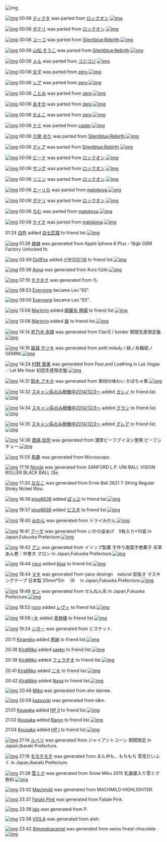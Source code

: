 ![img](http://gdrive-cdn.herokuapp.com/get/0B-nxIpt4DE2TdGhPalFPcFpSY0E/512px-barcode.png)

[![img](http://www.deviantsart.com/2l3fqom.png)](http://www.barcodekanojo.com/kanojo/2569059/%E3%83%86%E3%82%A3%E3%82%AF%E3%82%BF) 00:06 [ティクタ](http://www.barcodekanojo.com/kanojo/2569059/%E3%83%86%E3%82%A3%E3%82%AF%E3%82%BF) was parted from [ロックオン](http://www.barcodekanojo.com/kanojo/2569059/%E3%83%86%E3%82%A3%E3%82%AF%E3%82%BF).[![img](http://www.deviantsart.com/2musf1g.jpeg)](http://www.barcodekanojo.com/user/241643/%E3%83%AD%E3%83%83%E3%82%AF%E3%82%AA%E3%83%B3) 

[![img](http://www.deviantsart.com/3h27sc3.png)](http://www.barcodekanojo.com/kanojo/2646540/%E3%83%9D%E3%83%86%E3%83%AA) 00:06 [ポテリ](http://www.barcodekanojo.com/kanojo/2646540/%E3%83%9D%E3%83%86%E3%83%AA) was parted from [ロックオン](http://www.barcodekanojo.com/kanojo/2646540/%E3%83%9D%E3%83%86%E3%83%AA).[![img](http://www.deviantsart.com/2musf1g.jpeg)](http://www.barcodekanojo.com/user/241643/%E3%83%AD%E3%83%83%E3%82%AF%E3%82%AA%E3%83%B3) 

[![img](http://www.deviantsart.com/36qt20.png)](http://www.barcodekanojo.com/kanojo/2656355/%E3%83%A6%E3%83%BC%E3%82%B3) 00:06 [ユーコ](http://www.barcodekanojo.com/kanojo/2656355/%E3%83%A6%E3%83%BC%E3%82%B3) was parted from [Silentblue:Rebirth](http://www.barcodekanojo.com/kanojo/2656355/%E3%83%A6%E3%83%BC%E3%82%B3).[![img](http://www.deviantsart.com/15ngf32.jpeg)](http://www.barcodekanojo.com/user/235162/Silentblue%3ARebirth) 

[![img](http://www.deviantsart.com/2i2dpde.png)](http://www.barcodekanojo.com/kanojo/3100512/%E5%B1%B1%E6%9D%BE%20%E3%81%9D%E3%81%86%E3%81%93) 00:06 [山松 そうこ](http://www.barcodekanojo.com/kanojo/3100512/%E5%B1%B1%E6%9D%BE%20%E3%81%9D%E3%81%86%E3%81%93) was parted from [Silentblue:Rebirth](http://www.barcodekanojo.com/kanojo/3100512/%E5%B1%B1%E6%9D%BE%20%E3%81%9D%E3%81%86%E3%81%93).[![img](http://www.deviantsart.com/15ngf32.jpeg)](http://www.barcodekanojo.com/user/235162/Silentblue%3ARebirth) 

[![img](http://www.deviantsart.com/fo89na.png)](http://www.barcodekanojo.com/kanojo/2710433/%E3%83%A1%E3%83%AB) 00:06 [メル](http://www.barcodekanojo.com/kanojo/2710433/%E3%83%A1%E3%83%AB) was parted from [コジコジ](http://www.barcodekanojo.com/kanojo/2710433/%E3%83%A1%E3%83%AB).[![img](http://www.deviantsart.com/2dkh5sf.jpeg)](http://www.barcodekanojo.com/user/201286/%E3%82%B3%E3%82%B8%E3%82%B3%E3%82%B8) 

[![img](http://www.deviantsart.com/33ros20.png)](http://www.barcodekanojo.com/kanojo/2517698/%E6%96%87%E5%AD%90) 00:06 [文子](http://www.barcodekanojo.com/kanojo/2517698/%E6%96%87%E5%AD%90) was parted from [zero](http://www.barcodekanojo.com/kanojo/2517698/%E6%96%87%E5%AD%90).[![img](http://www.deviantsart.com/2csu0d.jpeg)](http://www.barcodekanojo.com/user/209011/zero) 

[![img](http://www.deviantsart.com/2vmedl8.png)](http://www.barcodekanojo.com/kanojo/2555961/%E3%83%AC%E3%82%A2) 00:06 [レア](http://www.barcodekanojo.com/kanojo/2555961/%E3%83%AC%E3%82%A2) was parted from [zero](http://www.barcodekanojo.com/kanojo/2555961/%E3%83%AC%E3%82%A2).[![img](http://www.deviantsart.com/2csu0d.jpeg)](http://www.barcodekanojo.com/user/209011/zero) 

[![img](http://www.deviantsart.com/20aticb.png)](http://www.barcodekanojo.com/kanojo/2874203/%E3%81%93%E3%81%A8%E3%81%BF) 00:06 [ことみ](http://www.barcodekanojo.com/kanojo/2874203/%E3%81%93%E3%81%A8%E3%81%BF) was parted from [zero](http://www.barcodekanojo.com/kanojo/2874203/%E3%81%93%E3%81%A8%E3%81%BF).[![img](http://www.deviantsart.com/2csu0d.jpeg)](http://www.barcodekanojo.com/user/209011/zero) 

[![img](http://www.deviantsart.com/1g8s69a.png)](http://www.barcodekanojo.com/kanojo/2666014/%E3%81%82%E3%81%99%E3%81%8B) 00:06 [あすか](http://www.barcodekanojo.com/kanojo/2666014/%E3%81%82%E3%81%99%E3%81%8B) was parted from [zero](http://www.barcodekanojo.com/kanojo/2666014/%E3%81%82%E3%81%99%E3%81%8B).[![img](http://www.deviantsart.com/2csu0d.jpeg)](http://www.barcodekanojo.com/user/209011/zero) 

[![img](http://www.deviantsart.com/2424bgc.png)](http://www.barcodekanojo.com/kanojo/1478482/%E3%81%8B%E3%82%88%E3%81%93) 00:06 [かよこ](http://www.barcodekanojo.com/kanojo/1478482/%E3%81%8B%E3%82%88%E3%81%93) was parted from [zero](http://www.barcodekanojo.com/kanojo/1478482/%E3%81%8B%E3%82%88%E3%81%93).[![img](http://www.deviantsart.com/2csu0d.jpeg)](http://www.barcodekanojo.com/user/209011/zero) 

[![img](http://www.deviantsart.com/1f5t8be.png)](http://www.barcodekanojo.com/kanojo/2379260/%E3%83%8A%E3%83%9F) 00:06 [ナミ](http://www.barcodekanojo.com/kanojo/2379260/%E3%83%8A%E3%83%9F) was parted from [caster](http://www.barcodekanojo.com/kanojo/2379260/%E3%83%8A%E3%83%9F).[![img](http://www.deviantsart.com/n3nut1.jpeg)](http://www.barcodekanojo.com/user/240377/caster) 

[![img](http://www.deviantsart.com/laiml6.png)](http://www.barcodekanojo.com/kanojo/3151923/%E4%BB%8B%E5%B1%8B%20%E3%82%86%E3%82%8A) 00:06 [介屋 ゆり](http://www.barcodekanojo.com/kanojo/3151923/%E4%BB%8B%E5%B1%8B%20%E3%82%86%E3%82%8A) was parted from [Silentblue:Rebirth](http://www.barcodekanojo.com/kanojo/3151923/%E4%BB%8B%E5%B1%8B%20%E3%82%86%E3%82%8A).[![img](http://www.deviantsart.com/15ngf32.jpeg)](http://www.barcodekanojo.com/user/235162/Silentblue%3ARebirth) 

[![img](http://www.deviantsart.com/194qq7f.png)](http://www.barcodekanojo.com/kanojo/1760084/%E3%83%87%E3%82%A3%E3%82%A2) 00:06 [ディア](http://www.barcodekanojo.com/kanojo/1760084/%E3%83%87%E3%82%A3%E3%82%A2) was parted from [Silentblue:Rebirth](http://www.barcodekanojo.com/kanojo/1760084/%E3%83%87%E3%82%A3%E3%82%A2).[![img](http://www.deviantsart.com/15ngf32.jpeg)](http://www.barcodekanojo.com/user/235162/Silentblue%3ARebirth) 

[![img](http://www.deviantsart.com/10cc2u8.png)](http://www.barcodekanojo.com/kanojo/2425083/%E3%83%93%E3%83%BC%E3%83%8A) 00:06 [ビーナ](http://www.barcodekanojo.com/kanojo/2425083/%E3%83%93%E3%83%BC%E3%83%8A) was parted from [ロックオン](http://www.barcodekanojo.com/kanojo/2425083/%E3%83%93%E3%83%BC%E3%83%8A).[![img](http://www.deviantsart.com/2musf1g.jpeg)](http://www.barcodekanojo.com/user/241643/%E3%83%AD%E3%83%83%E3%82%AF%E3%82%AA%E3%83%B3) 

[![img](http://www.deviantsart.com/ilafre.png)](http://www.barcodekanojo.com/kanojo/2626169/%E3%82%B5%E3%83%B3%E3%82%B0) 00:06 [サング](http://www.barcodekanojo.com/kanojo/2626169/%E3%82%B5%E3%83%B3%E3%82%B0) was parted from [ロックオン](http://www.barcodekanojo.com/kanojo/2626169/%E3%82%B5%E3%83%B3%E3%82%B0).[![img](http://www.deviantsart.com/2musf1g.jpeg)](http://www.barcodekanojo.com/user/241643/%E3%83%AD%E3%83%83%E3%82%AF%E3%82%AA%E3%83%B3) 

[![img](http://www.deviantsart.com/3j30joc.png)](http://www.barcodekanojo.com/kanojo/2594540/%E3%82%BD%E3%83%8B%E3%83%B3) 00:06 [ソニン](http://www.barcodekanojo.com/kanojo/2594540/%E3%82%BD%E3%83%8B%E3%83%B3) was parted from [ロックオン](http://www.barcodekanojo.com/kanojo/2594540/%E3%82%BD%E3%83%8B%E3%83%B3).[![img](http://www.deviantsart.com/2musf1g.jpeg)](http://www.barcodekanojo.com/user/241643/%E3%83%AD%E3%83%83%E3%82%AF%E3%82%AA%E3%83%B3) 

[![img](http://www.deviantsart.com/3fr6i00.png)](http://www.barcodekanojo.com/kanojo/3190258/%E3%82%A8%E3%83%BC%E3%83%AA%E3%82%AB) 00:06 [エーリカ](http://www.barcodekanojo.com/kanojo/3190258/%E3%82%A8%E3%83%BC%E3%83%AA%E3%82%AB) was parted from [matokoya](http://www.barcodekanojo.com/kanojo/3190258/%E3%82%A8%E3%83%BC%E3%83%AA%E3%82%AB).[![img](http://www.deviantsart.com/2qe0j45.jpeg)](http://www.barcodekanojo.com/user/24932/matokoya) 

[![img](http://www.deviantsart.com/2itt15v.png)](http://www.barcodekanojo.com/kanojo/2575184/%E3%83%9D%E3%83%86%E3%83%AA) 00:06 [ポテリ](http://www.barcodekanojo.com/kanojo/2575184/%E3%83%9D%E3%83%86%E3%83%AA) was parted from [ロックオン](http://www.barcodekanojo.com/kanojo/2575184/%E3%83%9D%E3%83%86%E3%83%AA).[![img](http://www.deviantsart.com/2musf1g.jpeg)](http://www.barcodekanojo.com/user/241643/%E3%83%AD%E3%83%83%E3%82%AF%E3%82%AA%E3%83%B3) 

[![img](http://www.deviantsart.com/2950ji5.png)](http://www.barcodekanojo.com/kanojo/2021193/%E3%81%A1%E3%82%80) 00:06 [ちむ](http://www.barcodekanojo.com/kanojo/2021193/%E3%81%A1%E3%82%80) was parted from [matokoya](http://www.barcodekanojo.com/kanojo/2021193/%E3%81%A1%E3%82%80).[![img](http://www.deviantsart.com/2qe0j45.jpeg)](http://www.barcodekanojo.com/user/24932/matokoya) 

[![img](http://www.deviantsart.com/3usi8go.png)](http://www.barcodekanojo.com/kanojo/1875596/%E3%82%B1%E3%82%A4%E3%83%8A) 00:06 [ケイナ](http://www.barcodekanojo.com/kanojo/1875596/%E3%82%B1%E3%82%A4%E3%83%8A) was parted from [matokoya](http://www.barcodekanojo.com/kanojo/1875596/%E3%82%B1%E3%82%A4%E3%83%8A).[![img](http://www.deviantsart.com/2qe0j45.jpeg)](http://www.barcodekanojo.com/user/24932/matokoya) 

01:24 [白色](http://www.barcodekanojo.com/user/499528/%E7%99%BD%E8%89%B2) added [白七匹狼](http://www.barcodekanojo.com/kanojo/2761354/%E7%99%BD%E4%B8%83%E5%8C%B9%E7%8B%BC) to friend list.[![img](http://www.deviantsart.com/1ndk1t0.png)](http://www.barcodekanojo.com/kanojo/2761354/%E7%99%BD%E4%B8%83%E5%8C%B9%E7%8B%BC) 

[![img](http://www.deviantsart.com/1hrrj9i.png)](http://www.barcodekanojo.com/kanojo/3191387/%E5%A6%B9%E5%A6%B9) 01:26 [妹妹](http://www.barcodekanojo.com/kanojo/3191387/%E5%A6%B9%E5%A6%B9) was generated from Apple Iphone 6 Plus - 16gb GSM Factory Unlocked fo.

[![img](http://www.deviantsart.com/303t8a8.jpeg)](http://www.barcodekanojo.com/user/499530/DollFox) 02:49 [DollFox](http://www.barcodekanojo.com/user/499530/DollFox) added [신부이야기6](http://www.barcodekanojo.com/kanojo/2998062/%EC%8B%A0%EB%B6%80%EC%9D%B4%EC%95%BC%EA%B8%B06) to friend list.[![img](http://www.deviantsart.com/32nas9f.png)](http://www.barcodekanojo.com/kanojo/2998062/%EC%8B%A0%EB%B6%80%EC%9D%B4%EC%95%BC%EA%B8%B06) 

[![img](http://www.deviantsart.com/2j8n1g8.png)](http://www.barcodekanojo.com/kanojo/3191388/Anna) 05:36 [Anna](http://www.barcodekanojo.com/kanojo/3191388/Anna) was generated from Kurs fiziki.[![img](http://www.deviantsart.com/6vc3n3.jpeg)](http://www.barcodekanojo.com/product_images/barcode/6015766/1420490165/Kurs%20fiziki.jpg) 

[![img](http://www.deviantsart.com/6f8tk1.png)](http://www.barcodekanojo.com/kanojo/3191389/%E3%83%81%E3%82%AF%E3%82%BF%E3%82%AF) 07:19 [チクタク](http://www.barcodekanojo.com/kanojo/3191389/%E3%83%81%E3%82%AF%E3%82%BF%E3%82%AF) was generated from ち.

[![img](http://www.deviantsart.com/3cp16cr.jpeg)](http://www.barcodekanojo.com/user/229080/Everyone) 08:53 [Everyone](http://www.barcodekanojo.com/user/229080/Everyone) became Lev."92".

[![img](http://www.deviantsart.com/3cp16cr.jpeg)](http://www.barcodekanojo.com/user/229080/Everyone) 09:00 [Everyone](http://www.barcodekanojo.com/user/229080/Everyone) became Lev."93".

[![img](http://www.deviantsart.com/19kshfs.jpeg)](http://www.barcodekanojo.com/user/303105/Marinrin) 13:08 [Marinrin](http://www.barcodekanojo.com/user/303105/Marinrin) added [綺麗糸 檸檬](http://www.barcodekanojo.com/kanojo/3128987/%E7%B6%BA%E9%BA%97%E7%B3%B8%20%E6%AA%B8%E6%AA%AC) to friend list.[![img](http://www.deviantsart.com/4cgi25.png)](http://www.barcodekanojo.com/kanojo/3128987/%E7%B6%BA%E9%BA%97%E7%B3%B8%20%E6%AA%B8%E6%AA%AC) 

[![img](http://www.deviantsart.com/19kshfs.jpeg)](http://www.barcodekanojo.com/user/303105/Marinrin) 13:08 [Marinrin](http://www.barcodekanojo.com/user/303105/Marinrin) added [爽](http://www.barcodekanojo.com/kanojo/3018108/%E7%88%BD) to friend list.[![img](http://www.deviantsart.com/33tni5u.png)](http://www.barcodekanojo.com/kanojo/3018108/%E7%88%BD) 

[![img](http://www.deviantsart.com/1alfp19.png)](http://www.barcodekanojo.com/kanojo/3191390/%E6%96%A7%E4%B9%83%E6%9C%A8%20%E4%BD%99%E6%8E%A5) 14:14 [斧乃木 余接](http://www.barcodekanojo.com/kanojo/3191390/%E6%96%A7%E4%B9%83%E6%9C%A8%20%E4%BD%99%E6%8E%A5) was generated from ClariS / border 期間生産限定盤.[![img](http://www.deviantsart.com/3dufrv9.jpeg)](http://www.barcodekanojo.com/product_images/barcode/6015770/1420521250/ClariS%20%2F%20border%20%E6%9C%9F%E9%96%93%E7%94%9F%E7%94%A3%E9%99%90%E5%AE%9A%E7%9B%A4.jpg) 

[![img](http://www.deviantsart.com/oe2hda.png)](http://www.barcodekanojo.com/kanojo/3191391/%E5%B5%90%E5%9F%8E%20%E3%82%B5%E3%83%84%E3%82%AD) 14:19 [嵐城 サツキ](http://www.barcodekanojo.com/kanojo/3191391/%E5%B5%90%E5%9F%8E%20%E3%82%B5%E3%83%84%E3%82%AD) was generated from petit milady / 緋ノ糸輪廻ノGEMINI.[![img](http://www.deviantsart.com/1r31dvi.jpeg)](http://www.barcodekanojo.com/product_images/barcode/6015771/1420521513/petit%20milady%20%2F%20%E7%B7%8B%E3%83%8E%E7%B3%B8%E8%BC%AA%E5%BB%BB%E3%83%8EGEMINI.jpg) 

[![img](http://www.deviantsart.com/3md3p4j.png)](http://www.barcodekanojo.com/kanojo/3191392/%E6%9D%91%E9%87%8E%20%E9%87%8C%E7%BE%8E) 14:24 [村野 里美](http://www.barcodekanojo.com/kanojo/3191392/%E6%9D%91%E9%87%8E%20%E9%87%8C%E7%BE%8E) was generated from Fear,and Loathing in Las Vegas／Let Me Hear 初回生産限定盤.[![img](http://www.deviantsart.com/2m7e6br.jpeg)](http://www.barcodekanojo.com/product_images/barcode/6015772/1420521804/Fear%2Cand%20Loathing%20in%20Las%20Vegas%EF%BC%8FLet%20Me%20Hear%20%E5%88%9D%E5%9B%9E%E7%94%9F%E7%94%A3%E9%99%90%E5%AE%9A%E7%9B%A4.jpg) 

[![img](http://www.deviantsart.com/3kicqm4.png)](http://www.barcodekanojo.com/kanojo/3191393/%E9%88%B4%E6%9C%A8%20%E3%82%A2%E3%82%AD%E3%83%9B) 14:31 [鈴木 アキホ](http://www.barcodekanojo.com/kanojo/3191393/%E9%88%B4%E6%9C%A8%20%E3%82%A2%E3%82%AD%E3%83%9B) was generated from 素材の味わい かぼちゃ煮.[![img](http://www.deviantsart.com/2mnn167.jpeg)](http://www.barcodekanojo.com/product_images/barcode/6015773/1420522231/%E7%B4%A0%E6%9D%90%E3%81%AE%E5%91%B3%E3%82%8F%E3%81%84%20%E3%81%8B%E3%81%BC%E3%81%A1%E3%82%83%E7%85%AE.jpg) 

[![img](http://www.deviantsart.com/99ugn1.jpeg)](http://www.barcodekanojo.com/user/6029/%E3%82%B9%E3%82%AD%E3%83%A3%E3%83%B3%E7%B3%BB%E3%81%AE%E3%81%BF%E7%A8%BC%E5%83%8D%E4%B8%AD2014%2F12%2F3%EF%BD%9E) 14:32 [スキャン系のみ稼働中2014/12/3～](http://www.barcodekanojo.com/user/6029/%E3%82%B9%E3%82%AD%E3%83%A3%E3%83%B3%E7%B3%BB%E3%81%AE%E3%81%BF%E7%A8%BC%E5%83%8D%E4%B8%AD2014%2F12%2F3%EF%BD%9E) added [カシノ](http://www.barcodekanojo.com/kanojo/369417/%E3%82%AB%E3%82%B7%E3%83%8E) to friend list.[![img](http://www.deviantsart.com/2di45ut.png)](http://www.barcodekanojo.com/kanojo/369417/%E3%82%AB%E3%82%B7%E3%83%8E) 

[![img](http://www.deviantsart.com/99ugn1.jpeg)](http://www.barcodekanojo.com/user/6029/%E3%82%B9%E3%82%AD%E3%83%A3%E3%83%B3%E7%B3%BB%E3%81%AE%E3%81%BF%E7%A8%BC%E5%83%8D%E4%B8%AD2014%2F12%2F3%EF%BD%9E) 14:34 [スキャン系のみ稼働中2014/12/3～](http://www.barcodekanojo.com/user/6029/%E3%82%B9%E3%82%AD%E3%83%A3%E3%83%B3%E7%B3%BB%E3%81%AE%E3%81%BF%E7%A8%BC%E5%83%8D%E4%B8%AD2014%2F12%2F3%EF%BD%9E) added [クラン](http://www.barcodekanojo.com/kanojo/2724274/%E3%82%AF%E3%83%A9%E3%83%B3) to friend list.[![img](http://www.deviantsart.com/3ncla3r.png)](http://www.barcodekanojo.com/kanojo/2724274/%E3%82%AF%E3%83%A9%E3%83%B3) 

[![img](http://www.deviantsart.com/99ugn1.jpeg)](http://www.barcodekanojo.com/user/6029/%E3%82%B9%E3%82%AD%E3%83%A3%E3%83%B3%E7%B3%BB%E3%81%AE%E3%81%BF%E7%A8%BC%E5%83%8D%E4%B8%AD2014%2F12%2F3%EF%BD%9E) 14:35 [スキャン系のみ稼働中2014/12/3～](http://www.barcodekanojo.com/user/6029/%E3%82%B9%E3%82%AD%E3%83%A3%E3%83%B3%E7%B3%BB%E3%81%AE%E3%81%BF%E7%A8%BC%E5%83%8D%E4%B8%AD2014%2F12%2F3%EF%BD%9E) added [クレア](http://www.barcodekanojo.com/kanojo/219855/%E3%82%AF%E3%83%AC%E3%82%A2) to friend list.[![img](http://www.deviantsart.com/2v6cbai.png)](http://www.barcodekanojo.com/kanojo/219855/%E3%82%AF%E3%83%AC%E3%82%A2) 

[![img](http://www.deviantsart.com/2i7gl61.png)](http://www.barcodekanojo.com/kanojo/3191394/%E5%90%9B%E5%B6%8B%20%E5%8A%A0%E5%A5%88) 14:38 [君嶋 加奈](http://www.barcodekanojo.com/kanojo/3191394/%E5%90%9B%E5%B6%8B%20%E5%8A%A0%E5%A5%88) was generated from 濃厚ビーフブイヨン使用 ビーフシチュー.[![img](http://www.deviantsart.com/1a6222v.jpeg)](http://www.barcodekanojo.com/product_images/barcode/6015777/1420522684/%E6%BF%83%E5%8E%9A%E3%83%93%E3%83%BC%E3%83%95%E3%83%96%E3%82%A4%E3%83%A8%E3%83%B3%E4%BD%BF%E7%94%A8%20%E3%83%93%E3%83%BC%E3%83%95%E3%82%B7%E3%83%81%E3%83%A5%E3%83%BC.jpg) 

[![img](http://www.deviantsart.com/2hch7q6.png)](http://www.barcodekanojo.com/kanojo/3191395/%E9%A6%AC%E9%B9%BF) 15:05 [馬鹿](http://www.barcodekanojo.com/kanojo/3191395/%E9%A6%AC%E9%B9%BF) was generated from Microscope.

[![img](http://www.deviantsart.com/2n5dn6v.png)](http://www.barcodekanojo.com/kanojo/3191396/Nicole) 17:19 [Nicole](http://www.barcodekanojo.com/kanojo/3191396/Nicole) was generated from SANFORD L.P. UNI BALL VISION ROLLER BLACK BALL (Se.

[![img](http://www.deviantsart.com/2cfvgfs.png)](http://www.barcodekanojo.com/kanojo/3191397/%E3%81%AA%E3%81%AA%E3%81%93) 17:20 [ななこ](http://www.barcodekanojo.com/kanojo/3191397/%E3%81%AA%E3%81%AA%E3%81%93) was generated from Ernie Ball 2621 7-String Regular Slinky Nickel Wou.

[![img](http://www.deviantsart.com/70njn0.jpeg)](http://www.barcodekanojo.com/user/324839/plug6636) 18:36 [plug6636](http://www.barcodekanojo.com/user/324839/plug6636) added [ぽっぷ](http://www.barcodekanojo.com/kanojo/459518/%E3%81%BD%E3%81%A3%E3%81%B7) to friend list.[![img](http://www.deviantsart.com/mnbri0.png)](http://www.barcodekanojo.com/kanojo/459518/%E3%81%BD%E3%81%A3%E3%81%B7) 

[![img](http://www.deviantsart.com/70njn0.jpeg)](http://www.barcodekanojo.com/user/324839/plug6636) 18:37 [plug6636](http://www.barcodekanojo.com/user/324839/plug6636) added [ピスタ](http://www.barcodekanojo.com/kanojo/1254014/%E3%83%94%E3%82%B9%E3%82%BF) to friend list.[![img](http://www.deviantsart.com/dgb94.png)](http://www.barcodekanojo.com/kanojo/1254014/%E3%83%94%E3%82%B9%E3%82%BF) 

[![img](http://www.deviantsart.com/1bn56td.png)](http://www.barcodekanojo.com/kanojo/3191398/%E3%81%BF%E3%81%8B%E3%82%93) 18:40 [みかん](http://www.barcodekanojo.com/kanojo/3191398/%E3%81%BF%E3%81%8B%E3%82%93) was generated from ドライみかん.[![img](http://www.deviantsart.com/27ue89k.jpeg)](http://www.barcodekanojo.com/product_images/barcode/6015783/1420537185/50x50x,PE3,P83,P89,PE3,P83,PA9,PE3,P82,PA4,PE3,P81,PBF,PE3,P81,P8B,PE3,P82,P93.jpg,qw=88,ah=88.pagespeed.ic.8QuUXSBvtf.jpg) 

[![img](http://www.deviantsart.com/3tjugdm.png)](http://www.barcodekanojo.com/kanojo/3191399/%E3%82%A2%E3%83%BC%E3%82%B2) 18:41 [アーゲ](http://www.barcodekanojo.com/kanojo/3191399/%E3%82%A2%E3%83%BC%E3%82%B2) was generated from いかの姿あげ　5枚入り×10袋 in Japan,Fukuoka Prefecture.[![img](http://www.deviantsart.com/2vssc2i.jpeg)](http://www.barcodekanojo.com/product_images/barcode/6015784/1420537252/50x50x,PE3,P81,P84,PE3,P81,P8B,PE3,P81,PAE,PE5,PA7,PBF,PE3,P81,P82,PE3,P81,P92,PE3,P80,P805,PE6,P9E,P9A,PE5,P85,PA5,PE3,P82,P8A,PC3,P9710,PE8,PA2,P8B.jpg,qw=88,ah=88.pagespeed.ic.N9DNUTvyT_.jpg) 

[![img](http://www.deviantsart.com/129bj5l.png)](http://www.barcodekanojo.com/kanojo/3191400/%E3%82%A2%E3%83%B3) 18:42 [アン](http://www.barcodekanojo.com/kanojo/3191400/%E3%82%A2%E3%83%B3) was generated from イソップ製菓  手作り南蛮手巻菓子 天草あん巻：中巻き  マロン in Japan,Fukuoka Prefecture.[![img](http://www.deviantsart.com/2br8d.jpeg)](http://www.barcodekanojo.com/product_images/barcode/6015785/1420537326/50x50x,PE3,P82,PA4,PE3,P82,PBD,PE3,P83,P83,PE3,P83,P97,PE8,PA3,PBD,PE8,P8F,P93,P20,P20,PE6,P89,P8B,PE4,PBD,P9C,PE3,P82,P8A,PE5,P8D,P97,PE8,P9B,PAE,PE6,P89,P8B,PE5,PB7,PBB,PE8,P8F,P93,PE5,PAD,P90,P20,PE5,PA4,PA9,PE8,P8D,P89,PE3,P81,P82,PE3,P82,P93,PE5,PB7,PBB,PEF,PBC,P9A,PE4,PB8,PAD,PE5,PB7,PBB,PE3,P81,P8D,P20,P20,PE3,P83,P9E,PE3,P83,PAD,PE3,P83,PB3.jpg,qw=88,ah=88.pagespeed.ic.QHjrPumrbz.jpg) 

[![img](http://www.deviantsart.com/1tlmfe0.jpeg)](http://www.barcodekanojo.com/user/244639/roco) 18:44 [roco](http://www.barcodekanojo.com/user/244639/roco) added [blue](http://www.barcodekanojo.com/kanojo/2705928/blue) to friend list.[![img](http://www.deviantsart.com/al5nt0.png)](http://www.barcodekanojo.com/kanojo/2705928/blue) 

[![img](http://www.deviantsart.com/3mqp6co.png)](http://www.barcodekanojo.com/kanojo/3191401/%E3%83%9E%E3%82%AD) 18:44 [マキ](http://www.barcodekanojo.com/kanojo/3191401/%E3%83%9E%E3%82%AD) was generated from yano desingn　natural 型抜き マスキングテープ 日本製 20mm*5m　 (9　 in Japan,Fukuoka Prefecture.[![img](http://www.deviantsart.com/1p39rls.jpeg)](http://www.barcodekanojo.com/product_images/barcode/6015787/1420537459/yano%20desingn%E3%80%80natural%20%E5%9E%8B%E6%8A%9C%E3%81%8D%20%E3%83%9E%E3%82%B9%E3%82%AD%E3%83%B3%E3%82%B0%E3%83%86%E3%83%BC%E3%83%97%20%E6%97%A5%E6%9C%AC%E8%A3%BD%2020mm%2A5m%E3%80%80%20%289%E3%80%80.jpg) 

[![img](http://www.deviantsart.com/3amdnr0.png)](http://www.barcodekanojo.com/kanojo/3191402/%E3%82%BB%E3%83%B3) 18:49 [セン](http://www.barcodekanojo.com/kanojo/3191402/%E3%82%BB%E3%83%B3) was generated from せんねん灸 in Japan,Fukuoka Prefecture.[![img](http://www.deviantsart.com/3fe1umd.jpeg)](http://www.barcodekanojo.com/product_images/barcode/6015788/1420537741/%E3%81%9B%E3%82%93%E3%81%AD%E3%82%93%E7%81%B8.jpg) 

[![img](http://www.deviantsart.com/1tlmfe0.jpeg)](http://www.barcodekanojo.com/user/244639/roco) 18:52 [roco](http://www.barcodekanojo.com/user/244639/roco) added [レヴィ](http://www.barcodekanojo.com/kanojo/1221282/%E3%83%AC%E3%83%B4%E3%82%A3) to friend list.[![img](http://www.deviantsart.com/1n9muu6.png)](http://www.barcodekanojo.com/kanojo/1221282/%E3%83%AC%E3%83%B4%E3%82%A3) 

[![img](http://www.deviantsart.com/2j90n25.jpeg)](http://www.barcodekanojo.com/user/498922/%DB%AC%E0%A7%BA%DB%AC%E2%98%86) 18:59 [۬৺۬☆](http://www.barcodekanojo.com/user/498922/%DB%AC%E0%A7%BA%DB%AC%E2%98%86) added [青林檎](http://www.barcodekanojo.com/kanojo/3191377/%E9%9D%92%E6%9E%97%E6%AA%8E) to friend list.[![img](http://www.deviantsart.com/2q7jk70.png)](http://www.barcodekanojo.com/kanojo/3191377/%E9%9D%92%E6%9E%97%E6%AA%8E) 

[![img](http://www.deviantsart.com/1cs8b8c.png)](http://www.barcodekanojo.com/kanojo/3191403/%E3%82%B7%E3%82%AC%E3%83%BC) 19:24 [シガー](http://www.barcodekanojo.com/kanojo/3191403/%E3%82%B7%E3%82%AC%E3%83%BC) was generated from ビスケット.

20:11 [Kiramiko](http://www.barcodekanojo.com/user/499536/Kiramiko) added [黑妹](http://www.barcodekanojo.com/kanojo/397002/%E9%BB%91%E5%A6%B9) to friend list.[![img](http://www.deviantsart.com/2sv765p.png)](http://www.barcodekanojo.com/kanojo/397002/%E9%BB%91%E5%A6%B9) 

20:38 [KiraMiko](http://www.barcodekanojo.com/user/499536/KiraMiko) added [saeko](http://www.barcodekanojo.com/kanojo/2384520/saeko) to friend list.[![img](http://www.deviantsart.com/2b5bt3k.png)](http://www.barcodekanojo.com/kanojo/2384520/saeko) 

20:39 [KiraMiko](http://www.barcodekanojo.com/user/499536/KiraMiko) added [フェラチオ](http://www.barcodekanojo.com/kanojo/2774862/%E3%83%95%E3%82%A7%E3%83%A9%E3%83%81%E3%82%AA) to friend list.[![img](http://www.deviantsart.com/kgjp23.png)](http://www.barcodekanojo.com/kanojo/2774862/%E3%83%95%E3%82%A7%E3%83%A9%E3%83%81%E3%82%AA) 

20:41 [KiraMiko](http://www.barcodekanojo.com/user/499536/KiraMiko) added [ニキ](http://www.barcodekanojo.com/kanojo/41173/%E3%83%8B%E3%82%AD) to friend list.[![img](http://www.deviantsart.com/2q12so8.png)](http://www.barcodekanojo.com/kanojo/41173/%E3%83%8B%E3%82%AD) 

20:42 [KiraMiko](http://www.barcodekanojo.com/user/499536/KiraMiko) added [Nana](http://www.barcodekanojo.com/kanojo/2924337/Nana) to friend list.[![img](http://www.deviantsart.com/1nhh4on.png)](http://www.barcodekanojo.com/kanojo/2924337/Nana) 

[![img](http://www.deviantsart.com/18vo75i.png)](http://www.barcodekanojo.com/kanojo/3191404/Miko) 20:48 [Miko](http://www.barcodekanojo.com/kanojo/3191404/Miko) was generated from ahn damee.

[![img](http://www.deviantsart.com/3qiok63.png)](http://www.barcodekanojo.com/kanojo/3191405/kazuyuki) 20:59 [kazuyuki](http://www.barcodekanojo.com/kanojo/3191405/kazuyuki) was generated from s&amp;m.

21:01 [Kousaka](http://www.barcodekanojo.com/user/499500/Kousaka) added [HP II](http://www.barcodekanojo.com/kanojo/366825/HP%20II) to friend list.[![img](http://www.deviantsart.com/35boj26.png)](http://www.barcodekanojo.com/kanojo/366825/HP%20II) 

21:02 [Kousaka](http://www.barcodekanojo.com/user/499500/Kousaka) added [Baron](http://www.barcodekanojo.com/kanojo/2724013/Baron) to friend list.[![img](http://www.deviantsart.com/1c6sn5a.png)](http://www.barcodekanojo.com/kanojo/2724013/Baron) 

21:04 [Kousaka](http://www.barcodekanojo.com/user/499500/Kousaka) added [HP I](http://www.barcodekanojo.com/kanojo/366727/HP%20I) to friend list.[![img](http://www.deviantsart.com/2nrmis3.png)](http://www.barcodekanojo.com/kanojo/366727/HP%20I) 

[![img](http://www.deviantsart.com/248bc4s.png)](http://www.barcodekanojo.com/kanojo/3191406/%E3%83%AB%E3%83%99%E3%83%AA) 21:14 [ルベリ](http://www.barcodekanojo.com/kanojo/3191406/%E3%83%AB%E3%83%99%E3%83%AA) was generated from ジャイアントコーン 期間限定 in Japan,Ibaraki Prefecture.

[![img](http://www.deviantsart.com/338dkbm.png)](http://www.barcodekanojo.com/kanojo/3191407/%E3%83%A2%E3%83%A2%E3%83%81%E3%83%A2%E3%83%81) 21:18 [モモチモチ](http://www.barcodekanojo.com/kanojo/3191407/%E3%83%A2%E3%83%A2%E3%83%81%E3%83%A2%E3%83%81) was generated from まん中も、もちもち 雪見だいふく in Japan,Ibaraki Prefecture.

[![img](http://www.deviantsart.com/2iss8jj.png)](http://www.barcodekanojo.com/kanojo/3191408/%E9%9B%AA%E3%83%9F%E3%82%AF) 21:38 [雪ミク](http://www.barcodekanojo.com/kanojo/3191408/%E9%9B%AA%E3%83%9F%E3%82%AF) was generated from Snow Miku 2015 乳酸菌入り雪ミク飲料.[![img](http://www.deviantsart.com/3oohcjb.jpeg)](http://www.barcodekanojo.com/product_images/barcode/6015804/1420547899/50x50xSnow,P20Miku,P202015,P20,PE4,PB9,PB3,PE9,P85,PB8,PE8,P8F,P8C,PE5,P85,PA5,PE3,P82,P8A,PE9,P9B,PAA,PE3,P83,P9F,PE3,P82,PAF,PE9,PA3,PB2,PE6,P96,P99.jpg,qw=88,ah=88.pagespeed.ic.ytfgLhk0F2.jpg) 

[![img](http://www.deviantsart.com/1ug336n.png)](http://www.barcodekanojo.com/kanojo/3191409/Machmild) 23:32 [Machmild](http://www.barcodekanojo.com/kanojo/3191409/Machmild) was generated from MACHMILD HIGHLIGHTER.

[![img](http://www.deviantsart.com/kdsms9.png)](http://www.barcodekanojo.com/kanojo/3191410/Fatale%20Pink) 23:37 [Fatale Pink](http://www.barcodekanojo.com/kanojo/3191410/Fatale%20Pink) was generated from Fatale Pink.

[![img](http://www.deviantsart.com/4flekb.png)](http://www.barcodekanojo.com/kanojo/3191411/lais) 23:38 [lais](http://www.barcodekanojo.com/kanojo/3191411/lais) was generated from P.

[![img](http://www.deviantsart.com/vsig90.png)](http://www.barcodekanojo.com/kanojo/3191412/VIOLA) 23:38 [VIOLA](http://www.barcodekanojo.com/kanojo/3191412/VIOLA) was generated from aleh.

[![img](http://www.deviantsart.com/2j5ja9r.png)](http://www.barcodekanojo.com/kanojo/3191413/Almondcaramel) 23:42 [Almondcaramel](http://www.barcodekanojo.com/kanojo/3191413/Almondcaramel) was generated from swiss finest chocolate .[![img](http://www.deviantsart.com/36n5jth.jpeg)](http://www.barcodekanojo.com/product_images/barcode/3158987/1317203580/50x50x,PE3,P82,PAD,PE3,P83,PA3,PE3,P83,PA9,PE3,P83,PA1,PE3,P83,PAB,PE3,P82,PA2,PE3,P83,PBC,PE3,P83,PA2,PE3,P83,PB3,PE3,P83,P89,PE3,P83,P81,PE3,P83,PA7,PE3,P82,PB3,PE3,P83,PAC,PE3,P83,PBC,PE3,P83,P88.jpg,qw=88,ah=88.pagespeed.ic.8Sy5nheFRi.jpg) 

